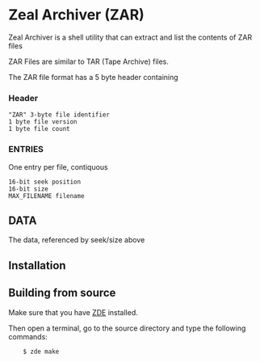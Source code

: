 # Zeal Archiver (ZAR)

Zeal Archiver is a shell utility that can extract and list the contents of ZAR files

ZAR Files are similar to TAR (Tape Archive) files.

The ZAR file format has a 5 byte header containing

### Header

```text
"ZAR" 3-byte file identifier
1 byte file version
1 byte file count
```

### ENTRIES
One entry per file, contiquous

```text
16-bit seek position
16-bit size
MAX_FILENAME filename
```

DATA
----
The data, referenced by seek/size above


## Installation

## Building from source

Make sure that you have [ZDE](https://github.com/zoul0813/zeal-dev-environment) installed.

Then open a terminal, go to the source directory and type the following commands:

```shell
    $ zde make
```
